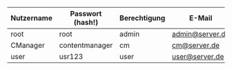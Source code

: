 Nutzername	  | Passwort (hash!) |	Berechtigung | E-Mail
------------- | -------------    | ------------- | -------------
root		  | root			|	admin		| admin@server.de
CManager 	| contentmanager 	| cm			| cm@server.de
user			| usr123		| user			| user@server.de